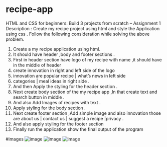 # recipe-app

HTML and CSS for beginners: Build 3 projects from scratch – Assignment 1
Description :
Create my recipe project using html and style the Application using css .
Follow the following consideration while solving the above problem.
1. Create a my recipe application using html.
2. It should have header ,body and footer sections .
3. First in header section have logo of my recipe with name ,it should have in the middle of header
4. create innovation in right and left side of the logo
5. innovation are popular recipe | what’s news in left side
6. categories | meal ideas in right side .
7. And then Apply the styling for the header section .
8. Next create body section of the my recipe app ,In that create text and search button in middle .
9. And also Add Images of recipes with text .
10. Apply styling for the body section .
11. Next create footer section ,Add simple image and also innovation those are about us | contact
us | suggest a recipe |privacy .
12. And also apply styling for the footer section
13. Finally run the application show the final output of the program 

#images
![image](https://github.com/Rishav-code-bit/recipe-app/assets/75771591/ea7175af-765d-4720-85a0-8b031388f23d)
![image](https://github.com/Rishav-code-bit/recipe-app/assets/75771591/f95e9dbc-53ff-408f-98d6-d4f7e9d5092b)
![image](https://github.com/Rishav-code-bit/recipe-app/assets/75771591/29ffcf2f-e527-4cec-be7e-2a80d3cdb722)

